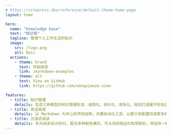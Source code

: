 ```yaml
---
# https://vitepress.dev/reference/default-theme-home-page
layout: home

hero:
  name: "knowledge base"
  text: "知识库"
  tagline: 整理个人工作生活的知识
  image:
    src: /logo.png
    alt: Docs
  actions:
    - theme: brand
      text: 开始阅读
      link: /markdown-examples
    - theme: alt
      text: View on GitHub
      link: https://github.com/wangxiaoze-view

features:
  - title: 知识管理
    details: 包含三种典型的知识管理形态：结构化、碎片化、体系化。轻松打造属于你自己的知识管理平台
  - title: 简洁高效
    details: 以 Markdown 为中心的项目结构，内置自动化工具，以更少的配置完成更多的事。配合多维索引快速定位每个知识点
  - title: 沉浸式阅读
    details: 专为阅读设计的UI，配合多种颜色模式、可关闭的侧边栏和导航栏，带给你一种沉浸式阅读体验
---
```

